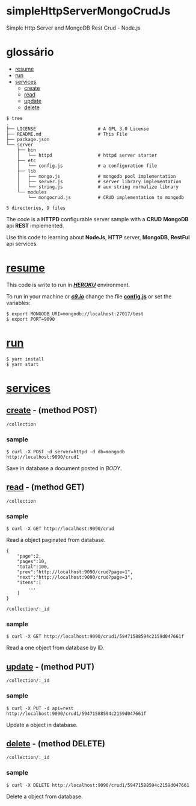 # simpleHttpServerMongoCrudJs
Simple Http Server and MongoDB Rest Crud - Node.js

# <a name='home'></a>glossário
* [resume](#resume)
* [run](#run)
* [services](#services)
    * [create](#create)
    * [read](#read)
    * [update](#update)
    * [delete](#delete)
```
$ tree
.
├── LICENSE                       # A GPL 3.0 License
├── README.md                     # This File
├── package.json
└── server
    ├── bin
    │   └── httpd                 # httpd server starter
    ├── etc
    │   └── config.js             # a configuration file
    ├── lib
    │   ├── mongo.js              # mongodb pool implementation
    │   ├── server.js             # server library implementation
    │   └── string.js             # aux string normalize library 
    └── modules
        └── mongocrud.js          # CRUD implementation to mongodb

5 directories, 9 files
```

The code is a **HTTPD** configurable server sample with a **CRUD** **MongoDB** api **REST** implemented.

Use this code to learning about **NodeJs**, **HTTP** server, **MongoDB**, **RestFul** api services.
# <a name='resume'></a>[resume](#home)
This code is write to run in [***HEROKU***](https://www.heroku.com/) environment.

To run in your machine or [***c9.io***](https://c9.io) change the file [**config.js**](./server/etc/config.js) or set the variables:
```
$ export MONGODB_URI=mongodb://localhost:27017/test
$ export PORT=9090
```
# <a name='run'></a>[run](#home)
```
$ yarn install
$ yarn start
```
# <a name='services'></a>[services](#home)
## <a name='create'></a>[create](#home) - (method POST)
```
/collection
```
### sample
```
$ curl -X POST -d server=httpd -d db=mongodb http://localhost:9090/crud1
```
Save in database a document posted in *BODY*.

## <a name='read'></a>[read](#home) - (method GET)
```
/collection
```
### sample
```
$ curl -X GET http://localhost:9090/crud
```
Read a object paginated from database.
```
{
    "page":2,
    "pages":10,
    "total":100,
    "prev":"http://localhost:9090/crud?page=1",
    "next":"http://localhost:9090/crud?page=3",
    "itens":[
        ...
    ]
}
```

```
/collection/:_id
```
### sample
```
$ curl -X GET http://localhost:9090/crud1/59471588594c2159d047661f
```
Read a one object from database by ID.
## <a name='update'></a>[update](#home) - (method PUT)
```
/collection/:_id
```
### sample
```
$ curl -X PUT -d api=rest http://localhost:9090/crud1/59471588594c2159d047661f
```
Update a object in database.
## <a name='delete'></a>[delete](#home) - (method DELETE)
```
/collection/:_id
```
### sample
```
$ curl -X DELETE http://localhost:9090/crud1/59471588594c2159d047661
```
Delete a object from database.